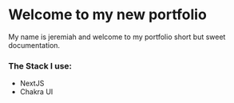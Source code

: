 # Welcome to my new portfolio

My name is jeremiah and welcome to my portfolio short but sweet documentation.

### The Stack I use:

- NextJS
- Chakra UI
